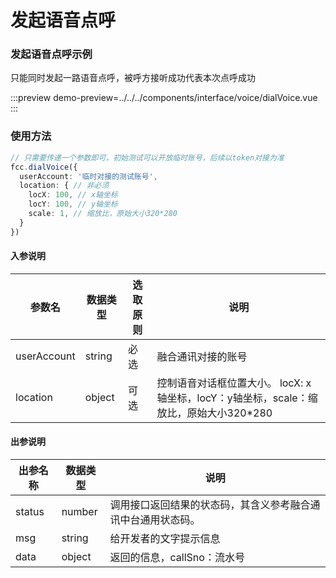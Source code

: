 # 发起语音点呼
### 发起语音点呼示例
只能同时发起一路语音点呼，被呼方接听成功代表本次点呼成功

:::preview
demo-preview=../../../components/interface/voice/dialVoice.vue
:::

### 使用方法
```typescript
// 只需要传递一个参数即可，初始测试可以开放临时账号，后续以token对接为准
fcc.dialVoice({
  userAccount: '临时对接的测试账号',
  location: { // 非必须
    locX: 100, // x轴坐标
    locY: 100, // y轴坐标
    scale: 1, // 缩放比，原始大小320*280
  }
})
```
<!-- **入参说明** -->
#### 入参说明

| **参数名** | **数据类型** | **选取原则** |**说明** |
| ---------- | ------------ | ------------ | ------------------ |
| userAccount      | string       | 必选         | 融合通讯对接的账号 |
| location      | object       | 可选         | 控制语音对话框位置大小。 locX: x轴坐标，locY：y轴坐标，scale：缩放比，原始大小320*280 |

#### 出参说明

| **出参名称** | **数据类型** | **说明**                         |
| -------- | -------- | ------------------------------ |
| status   | number   | 调用接口返回结果的状态码，其含义参考融合通讯中台通用状态码。 |
| msg      | string   | 给开发者的文字提示信息                    |
| data     | object   | 返回的信息，callSno：流水号                         |

<!-- 代码 -->

<!-- ::: code-group

```sh [pnpm]
#查询pnpm版本
pnpm -v
```

```sh [yarn]
#查询yarn版本
yarn -v
```

::: -->
